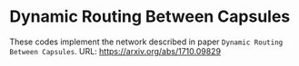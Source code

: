 # Dynamic Routing Between Capsules

These codes implement the network described in paper `Dynamic Routing Between Capsules`. URL: https://arxiv.org/abs/1710.09829

